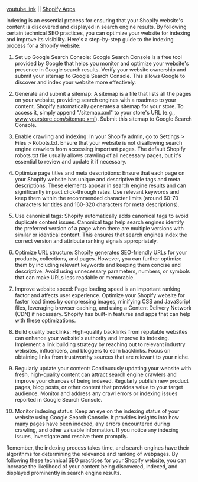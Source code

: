 
[youtube link](https://www.youtube.com/watch?v=fcyRmFBp9IU) || [Shopify Apps](https://github.com/atiq-shumon/Shopify-dev-ecommerce-free-outsour/tree/main/Apps)

Indexing is an essential process for ensuring that your Shopify website's content is discovered and displayed in search engine results. By following certain technical SEO practices, you can optimize your website for indexing and improve its visibility. Here's a step-by-step guide to the indexing process for a Shopify website:

1. Set up Google Search Console: Google Search Console is a free tool provided by Google that helps you monitor and optimize your website's presence in Google search results. Verify your website ownership and submit your sitemap to Google Search Console. This allows Google to discover and index your website more effectively.

2. Generate and submit a sitemap: A sitemap is a file that lists all the pages on your website, providing search engines with a roadmap to your content. Shopify automatically generates a sitemap for your store. To access it, simply append "/sitemap.xml" to your store's URL (e.g., www.yourstore.com/sitemap.xml). Submit this sitemap to Google Search Console.

3. Enable crawling and indexing: In your Shopify admin, go to Settings > Files > Robots.txt. Ensure that your website is not disallowing search engine crawlers from accessing important pages. The default Shopify robots.txt file usually allows crawling of all necessary pages, but it's essential to review and update it if necessary.

4. Optimize page titles and meta descriptions: Ensure that each page on your Shopify website has unique and descriptive title tags and meta descriptions. These elements appear in search engine results and can significantly impact click-through rates. Use relevant keywords and keep them within the recommended character limits (around 60-70 characters for titles and 160-320 characters for meta descriptions).

5. Use canonical tags: Shopify automatically adds canonical tags to avoid duplicate content issues. Canonical tags help search engines identify the preferred version of a page when there are multiple versions with similar or identical content. This ensures that search engines index the correct version and attribute ranking signals appropriately.

6. Optimize URL structure: Shopify generates SEO-friendly URLs for your products, collections, and pages. However, you can further optimize them by including relevant keywords and keeping them concise and descriptive. Avoid using unnecessary parameters, numbers, or symbols that can make URLs less readable or memorable.

7. Improve website speed: Page loading speed is an important ranking factor and affects user experience. Optimize your Shopify website for faster load times by compressing images, minifying CSS and JavaScript files, leveraging browser caching, and using a Content Delivery Network (CDN) if necessary. Shopify has built-in features and apps that can help with these optimizations.

8. Build quality backlinks: High-quality backlinks from reputable websites can enhance your website's authority and improve its indexing. Implement a link building strategy by reaching out to relevant industry websites, influencers, and bloggers to earn backlinks. Focus on obtaining links from trustworthy sources that are relevant to your niche.

9. Regularly update your content: Continuously updating your website with fresh, high-quality content can attract search engine crawlers and improve your chances of being indexed. Regularly publish new product pages, blog posts, or other content that provides value to your target audience. Monitor and address any crawl errors or indexing issues reported in Google Search Console.

10. Monitor indexing status: Keep an eye on the indexing status of your website using Google Search Console. It provides insights into how many pages have been indexed, any errors encountered during crawling, and other valuable information. If you notice any indexing issues, investigate and resolve them promptly.

Remember, the indexing process takes time, and search engines have their algorithms for determining the relevance and ranking of webpages. By following these technical SEO practices for your Shopify website, you can increase the likelihood of your content being discovered, indexed, and displayed prominently in search engine results.
